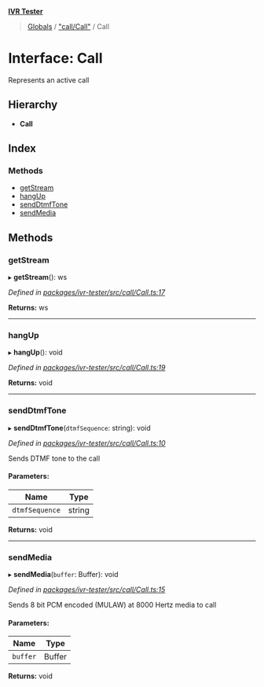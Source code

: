**[IVR Tester](../README.md)**

> [Globals](../README.md) / ["call/Call"](../modules/_call_call_.md) / Call

# Interface: Call

Represents an active call

## Hierarchy

* **Call**

## Index

### Methods

* [getStream](_call_call_.call.md#getstream)
* [hangUp](_call_call_.call.md#hangup)
* [sendDtmfTone](_call_call_.call.md#senddtmftone)
* [sendMedia](_call_call_.call.md#sendmedia)

## Methods

### getStream

▸ **getStream**(): ws

*Defined in [packages/ivr-tester/src/call/Call.ts:17](https://github.com/SketchingDev/ivr-tester/blob/3b9838d/packages/ivr-tester/src/call/Call.ts#L17)*

**Returns:** ws

___

### hangUp

▸ **hangUp**(): void

*Defined in [packages/ivr-tester/src/call/Call.ts:19](https://github.com/SketchingDev/ivr-tester/blob/3b9838d/packages/ivr-tester/src/call/Call.ts#L19)*

**Returns:** void

___

### sendDtmfTone

▸ **sendDtmfTone**(`dtmfSequence`: string): void

*Defined in [packages/ivr-tester/src/call/Call.ts:10](https://github.com/SketchingDev/ivr-tester/blob/3b9838d/packages/ivr-tester/src/call/Call.ts#L10)*

Sends DTMF tone to the call

#### Parameters:

Name | Type |
------ | ------ |
`dtmfSequence` | string |

**Returns:** void

___

### sendMedia

▸ **sendMedia**(`buffer`: Buffer): void

*Defined in [packages/ivr-tester/src/call/Call.ts:15](https://github.com/SketchingDev/ivr-tester/blob/3b9838d/packages/ivr-tester/src/call/Call.ts#L15)*

Sends 8 bit PCM encoded (MULAW) at 8000 Hertz media to call

#### Parameters:

Name | Type |
------ | ------ |
`buffer` | Buffer |

**Returns:** void
